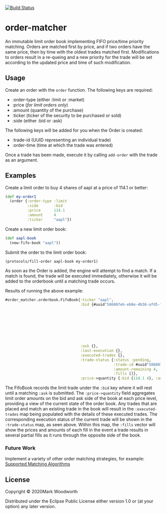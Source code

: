 [![Build Status](https://img.shields.io/github/workflow/status/Solaxun/order_matcher/Run%20tests.svg)](https://github.com/Solaxun/order_matcher/actions)
# order-matcher

An immutable limit order book implementing FIFO price/time priority matching. Orders are matched first by price, and if two orders have the same price, then by time with the oldest trades matched first.  Modifications to orders result in a re-queing and a new priority for the trade will be set according to the updated price and time of such modification. 

## Usage

Create an order with the `order` function.  The following keys are required:

- :order-type (either :limit or :market)
- :price (*for limit orders only*)
- :amount (quantity of the purchase)
- :ticker (ticker of the security to be purchased or sold)
- :side (either :bid or :ask)

The following keys will be added for you when the Order is created:
- :trade-id (UUID representing an individual trade)
- :order-time (time at which the trade was entered)
 
Once a trade has been made, execute it by calling `add-order` with the trade as an argument.

## Examples

Create a limit order to buy 4 shares of aapl at a price of 114.1 or better:

```clojure
(def my-order1 
  (order {:order-type :limit
          :side       :bid
          :price      114.1
          :amount     4
          :ticker     "aapl"})
```

Create a new limit order book:
```clojure
(def aapl-book 
  (new-fifo-book "aapl"))
```

Submit the order to the limit order book:
```clojure
(protocols/fill-order aapl-book my-order1)
```

As soon as the Order is added, the engine will attempt to find a match.  If a match is found, the trade will be executed immediately, otherwise it will be added to the orderbook until a matching trade occurs.  

Results of running the above example:

```clojure
#order_matcher.orderbook.FifoBook{:ticker "aapl",
                                  :bid {#uuid"586807eb-eb8e-4b36-afd5-f1e393cfba91" {:order-type :limit,
                                                                                     :side :bid,
                                                                                     :price 114.1,
                                                                                     :amount 4,
                                                                                     :ticker "aapl",
                                                                                     :order-time #object[java.time.LocalDateTime
                                                                                                         0x3bbcd70c
                                                                                                         "2020-11-26T20:32:35.494"],
                                                                                     :trade-id #uuid"586807eb-eb8e-4b36-afd5-f1e393cfba91"}},
                                  :ask {},
                                  :last-execution {},
                                  :executed-trades {},
                                  :trade-status {:status :pending,
                                                 :trade-id #uuid"586807eb-eb8e-4b36-afd5-f1e393cfba91",
                                                 :amount-remaining 4,
                                                 :fills []},
                                  :price->quantity {:bid {114.1 4}, :ask {}}}
```

The FifoBook records the limit trade under the `:bid` key where it will rest until a matching `:ask` is submitted.  The `:price->quantity` field aggregates limit order amounts on the bid and ask side of the book at each price level, providing a view of the current state of the order book.  Any trades that are placed and match an existing trade in the book will result in the `:executed-trades` map being populated with the details of these executed trades.  The corresponding execution status of the current trade will be shown in the `:trade-status` map, as seen above.  Within this map, the `:fills` vector will show the prices and amounts of each fill in the event a trade results in several partial fills as it runs through the opposite side of the book.  
### Future Work
Implement a variety of other order matching strategies, for example: [Supported Matching Algorithms](https://www.cmegroup.com/confluence/display/EPICSANDBOX/Supported+Matching+Algorithms)

## License

Copyright © 2020Mark Woodworth

Distributed under the Eclipse Public License either version 1.0 or (at
your option) any later version.
